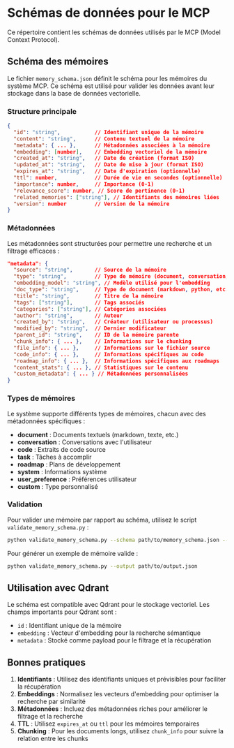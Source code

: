 # Schémas de données pour le MCP

Ce répertoire contient les schémas de données utilisés par le MCP (Model Context Protocol).

## Schéma des mémoires

Le fichier `memory_schema.json` définit le schéma pour les mémoires du système MCP. Ce schéma est utilisé pour valider les données avant leur stockage dans la base de données vectorielle.

### Structure principale

```json
{
  "id": "string",           // Identifiant unique de la mémoire
  "content": "string",      // Contenu textuel de la mémoire
  "metadata": { ... },      // Métadonnées associées à la mémoire
  "embedding": [number],    // Embedding vectoriel de la mémoire
  "created_at": "string",   // Date de création (format ISO)
  "updated_at": "string",   // Date de mise à jour (format ISO)
  "expires_at": "string",   // Date d'expiration (optionnelle)
  "ttl": number,            // Durée de vie en secondes (optionnelle)
  "importance": number,     // Importance (0-1)
  "relevance_score": number, // Score de pertinence (0-1)
  "related_memories": ["string"], // Identifiants des mémoires liées
  "version": number         // Version de la mémoire
}
```

### Métadonnées

Les métadonnées sont structurées pour permettre une recherche et un filtrage efficaces :

```json
"metadata": {
  "source": "string",       // Source de la mémoire
  "type": "string",         // Type de mémoire (document, conversation, code, etc.)
  "embedding_model": "string", // Modèle utilisé pour l'embedding
  "doc_type": "string",     // Type de document (markdown, python, etc.)
  "title": "string",        // Titre de la mémoire
  "tags": ["string"],       // Tags associés
  "categories": ["string"], // Catégories associées
  "author": "string",       // Auteur
  "created_by": "string",   // Créateur (utilisateur ou processus)
  "modified_by": "string",  // Dernier modificateur
  "parent_id": "string",    // ID de la mémoire parente
  "chunk_info": { ... },    // Informations sur le chunking
  "file_info": { ... },     // Informations sur le fichier source
  "code_info": { ... },     // Informations spécifiques au code
  "roadmap_info": { ... },  // Informations spécifiques aux roadmaps
  "content_stats": { ... }, // Statistiques sur le contenu
  "custom_metadata": { ... } // Métadonnées personnalisées
}
```

### Types de mémoires

Le système supporte différents types de mémoires, chacun avec des métadonnées spécifiques :

- **document** : Documents textuels (markdown, texte, etc.)
- **conversation** : Conversations avec l'utilisateur
- **code** : Extraits de code source
- **task** : Tâches à accomplir
- **roadmap** : Plans de développement
- **system** : Informations système
- **user_preference** : Préférences utilisateur
- **custom** : Type personnalisé

### Validation

Pour valider une mémoire par rapport au schéma, utilisez le script `validate_memory_schema.py` :

```bash
python validate_memory_schema.py --schema path/to/memory_schema.json --memory path/to/memory.json
```

Pour générer un exemple de mémoire valide :

```bash
python validate_memory_schema.py --output path/to/output.json
```

## Utilisation avec Qdrant

Le schéma est compatible avec Qdrant pour le stockage vectoriel. Les champs importants pour Qdrant sont :

- `id` : Identifiant unique de la mémoire
- `embedding` : Vecteur d'embedding pour la recherche sémantique
- `metadata` : Stocké comme payload pour le filtrage et la récupération

## Bonnes pratiques

1. **Identifiants** : Utilisez des identifiants uniques et prévisibles pour faciliter la récupération
2. **Embeddings** : Normalisez les vecteurs d'embedding pour optimiser la recherche par similarité
3. **Métadonnées** : Incluez des métadonnées riches pour améliorer le filtrage et la recherche
4. **TTL** : Utilisez `expires_at` ou `ttl` pour les mémoires temporaires
5. **Chunking** : Pour les documents longs, utilisez `chunk_info` pour suivre la relation entre les chunks
